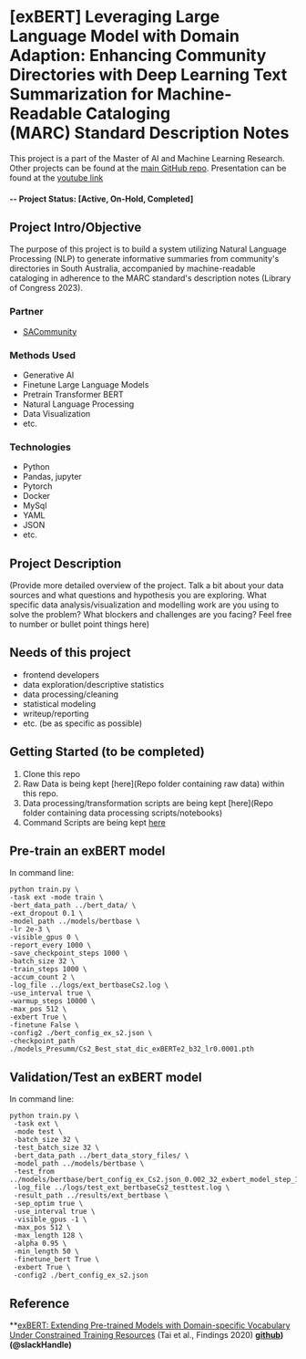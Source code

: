 # [exBERT] Leveraging Large Language Model with Domain Adaption: Enhancing Community Directories with Deep Learning Text Summarization for Machine-Readable Cataloging (MARC) Standard Description Notes

This project is a part of the Master of AI and Machine Learning Research.  Other projects can be found at the [main GitHub repo](https://github.com/camillekokoko/exBERTSum). Presentation can be found at the [youtube link](https://www.youtube.com/watch?v=6KChrujZ3_4)

#### -- Project Status: [Active, On-Hold, Completed]

## Project Intro/Objective
The purpose of this project is to build a system utilizing Natural Language Processing (NLP) to generate informative summaries from community's directories in South Australia, accompanied by machine-readable cataloging in adherence to the MARC standard's description notes (Library of Congress 2023).

### Partner
* [SACommunity](https://sacommunity.org/)

### Methods Used
* Generative AI
* Finetune Large Language Models 
* Pretrain Transformer BERT
* Natural Language Processing
* Data Visualization
* etc.

### Technologies
* Python
* Pandas, jupyter
* Pytorch
* Docker
* MySql
* YAML
* JSON
* etc. 

## Project Description
(Provide more detailed overview of the project.  Talk a bit about your data sources and what questions and hypothesis you are exploring. What specific data analysis/visualization and modelling work are you using to solve the problem? What blockers and challenges are you facing?  Feel free to number or bullet point things here)

## Needs of this project

- frontend developers
- data exploration/descriptive statistics
- data processing/cleaning
- statistical modeling
- writeup/reporting
- etc. (be as specific as possible)

## Getting Started (to be completed)

1. Clone this repo 
2. Raw Data is being kept [here](Repo folder containing raw data) within this repo.
3. Data processing/transformation scripts are being kept [here](Repo folder containing data processing scripts/notebooks)
4. Command Scripts are being kept [here]()

## Pre-train an exBERT model 
In command line:

    python train.py \
    -task ext -mode train \
    -bert_data_path ../bert_data/ \
    -ext_dropout 0.1 \
    -model_path ../models/bertbase \
    -lr 2e-3 \
    -visible_gpus 0 \
    -report_every 1000 \
    -save_checkpoint_steps 1000 \
    -batch_size 32 \
    -train_steps 1000 \
    -accum_count 2 \
    -log_file ../logs/ext_bertbaseCs2.log \
    -use_interval true \
    -warmup_steps 10000 \
    -max_pos 512 \
    -exbert True \
    -finetune False \
    -config2 ./bert_config_ex_s2.json \
    -checkpoint_path ./models_Presumm/Cs2_Best_stat_dic_exBERTe2_b32_lr0.0001.pth

## Validation/Test an exBERT model 
In command line:

    python train.py \
     -task ext \
     -mode test \
     -batch_size 32 \
     -test_batch_size 32 \
     -bert_data_path ../bert_data_story_files/ \
     -model_path ../models/bertbase \
     -test_from ../models/bertbase/bert_config_ex_Cs2.json_0.002_32_exbert_model_step_1000.pt
     -log_file ../logs/test_ext_bertbaseCs2_testtest.log \
     -result_path ../results/ext_bertbase \
     -sep_optim true \
     -use_interval true \
     -visible_gpus -1 \
     -max_pos 512 \
     -max_length 128 \
     -alpha 0.95 \
     -min_length 50 \
     -finetune_bert True \
     -exbert True \
     -config2 ./bert_config_ex_s2.json 


## Reference

**[exBERT: Extending Pre-trained Models with Domain-specific Vocabulary Under Constrained Training Resources](https://aclanthology.org/2020.findings-emnlp.129) (Tai et al., Findings 2020)
**[github](https://github.com/cgmhaicenter/exBERT))(@slackHandle)**

